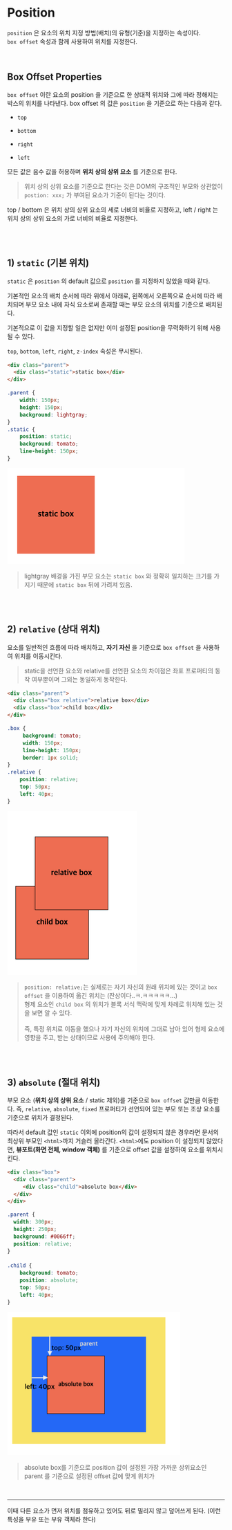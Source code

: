 # Position

`position` 은 요소의 위치 지정 방법(배치)의 유형(기준)을 지정하는 속성이다. <br> `box offset` 속성과 함께 사용하여 위치를 지정한다.

<br>

## Box Offset Properties

`box offset` 이란 요소의 position 을 기준으로 한 상대적 위치와 그에 따라 정해지는 박스의 위치를 나타낸다. box offset 의 값은 `position` 을 기준으로 하는 다음과 같다.

- `top` 

- `bottom` 

- `right`

- `left`

모든 값은 음수 값을 허용하며 __위치 상의 상위 요소__ 를 기준으로 한다. 
> 위치 상의 상위 요소를 기준으로 한다는 것은 DOM의 구조적인 부모와 상관없이  `postion: xxx;` 가 부여된 요소가 기준이 된다는 것이다.

top / bottom 은 위치 상의 상위 요소의 세로 너비의 비율로 지정하고, left / right 는 위치 상의 상위 요소의 가로 너비의 비율로 지정한다.


<br>
<br>


## 1) `static` (기본 위치)

`static` 은 `position` 의 default 값으로 `position` 를 지정하지 않았을 때와 같다.

기본적인 요소의 배치 순서에 따라 위에서 아래로, 왼쪽에서 오른쪽으로 순서에 따라 배치되며 부모 요소 내에 자식 요소로써 존재할 때는 부모 요소의 위치를 기준으로 배치된다.

기본적으로 이 값을 지정할 일은 없지만 이미 설정된 position을 무력화하기 위해 사용될 수 있다.

`top`, `bottom`, `left`, `right`, `z-index` 속성은 무시된다.

```html
<div class="parent">
  <div class="static">static box</div>
</div>
```
```css
.parent {
    width: 150px;
    height: 150px;
    background: lightgray;
}
.static {
    position: static;
    background: tomato;
    line-height: 150px;
}
```
<img src="../images/css/static.png" width="410">

> lightgray 배경을 가진 부모 요소는 `static box` 와 정확히 일치하는 크기를 가지기 때문에 `static box` 뒤에 가려져 있음. 

<br>
<br>

## 2) `relative` (상대 위치)

요소를 일반적인 흐름에 따라 배치하고,
__자기 자신__ 을 기준으로 `box offset` 을 사용하여 위치를 이동시킨다.

> static을 선언한 요소와 relative를 선언한 요소의 차이점은 좌표 프로퍼티의 동작 여부뿐이며 그외는 동일하게 동작한다.

```html
<div class="parent">
  <div class="box relative">relative box</div>
  <div class="box">child box</div>
</div>
```
```css
.box {
     background: tomato;
     width: 150px;
     line-height: 150px;
     border: 1px solid;
}
.relative {
    position: relative;
    top: 50px;
    left: 40px;
}
```
<img src="../images/css/relative.png" width="300">

> `position: relative;`는 실제로는 자기 자신의 원래 위치에 있는 것이고 `box offset` 을 이용하여 옮긴 위치는 (잔상이다..ㅋ.ㅋㅋㅋㅋㅋ...) <br>형제 요소인 `child box` 의 위치가 블록 서식 맥락에 맞게 차례로 위치해 있는 것을 보면 알 수 있다.<br><br> 즉, 특정 위치로 이동을 했으나 자기 자신의 위치에 그대로 남아 있어 형제 요소에 영향을 주고, 받는 상태이므로 사용에 주의해야 한다.

<br>
<br>

## 3) `absolute` (절대 위치)

부모 요소 (__위치 상의 상위 요소__ / static 제외)를 기준으로 `box offset` 값만큼 이동한다. 즉, `relative`, `absolute`, `fixed` 프로퍼티가 선언되어 있는 부모 또는 조상 요소를 기준으로 위치가 결정된다.

따라서 default 값인 `static` 이외에 position의 값이 설정되지 않은 경우라면 문서의 최상위 부모인 `<html>`까지 거슬러 올라간다. `<html>`에도 position 이 설정되지 않았다면, __뷰포트(화면 전체, window 객체)__ 를 기준으로 offset 값을 설정하여 요소를 위치시킨다.

```html
<div class="box">
  <div class="parent">
     <div class="child">absolute box</div>
  </div>
</div>
```
```css
.parent { 
  width: 300px;
  height: 250px;
  background: #0066ff;
  position: relative;
}

.child {
    background: tomato;
    position: absolute;
    top: 50px;
    left: 40px;
}
```
<img src="../images/css/absolute.png" width="400">

> absolute box를 기준으로 position 값이 설정된 가장 가까운 상위요소인 parent 를 기준으로 설정된 offset 값에 맞게 위치가  

<br>

---  

이때 다른 요소가 먼저 위치를 점유하고 있어도 뒤로 밀리지 않고 덮어쓰게 된다. (이런 특성을 부유 또는 부유 객체라 한다)



